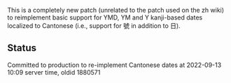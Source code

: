 This is a completely new patch (unrelated to the patch used on the zh wiki)
to reimplement basic support for YMD, YM and Y kanji-based dates localized to Cantonese
(i.e., support for 號 in addition to 日).

## Status
Committed to production to re-implement Cantonese dates at 2022-09-13 10:09 server time, oldid 1880571
